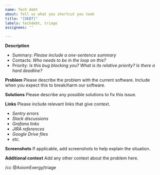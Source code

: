 ```yaml
---
name: Tech debt
about: Tell us what you shortcut you took
title: "[DEBT]"
labels: techdebt, triage
assignees: ''

---
```


**Description**
- Summary: *Please include a one-sentence summary*
- Contacts: *Who needs to be in the loop on this?*
- Priority: *Is this bug blocking you? What is its relative priority? Is there a hard deadline?*

**Problem**
Please describe the problem with the current software. Include when you expect this to break/harm our software.

**Solutions**
Please describe any possible solutions to fix this issue.

**Links**
Please include relevant links that give context.
- *Sentry errors*
- *Slack discussions*
- *Grafana links*
- *JIRA references*
- *Google Drive files*
- *etc.*

**Screenshots**
If applicable, add screenshots to help explain the situation.

**Additional context**
Add any other context about the problem here.

/cc @AxiomExergy/triage
